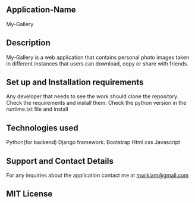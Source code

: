## Application-Name
My-Gallery

## Description
My-Gallery is a web application that contains personal photo images taken in different instances that users can download, copy  or share with friends.

## Set up and Installation requirements
Any developer that needs to see the work should clone the repository.
Check the requirements and install them.
Check the python version in the runtime.txt file and install

## Technologies used
Python(for backend)
Django framework.
Bootstrap
Html
css
Javascript

## Support and Contact Details
For any inquiries about the application contact me at mwikiam@gmail.com

## MIT License
